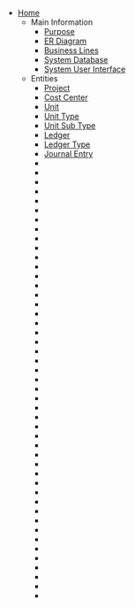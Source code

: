 * [Home](home)
  * Main Information
    * [Purpose](purpose)
    * [ER Diagram](er-diagram)
    * [Business Lines](business-lines)
    * [System Database](system-database)
    * [System User Interface](system-user-interface)
  * Entities
    * [Project](Project)
    * [Cost Center](Cost-Center)
    * [Unit](Unit)
    * [Unit Type](Unit-Type)
    * [Unit Sub Type](Unit-Sub-Type)
    * [Ledger](Ledger)
    * [Ledger Type](Ledger-Type)
    * [Journal Entry](Journal-Entry)
    * []()
    * []()
    * []()
    * []()
    * []()
    * []()
    * []()
    * []()
    * []()
    * []()
    * []()
    * []()
    * []()
    * []()
    * []()
    * []()
    * []()
    * []()
    * []()
    * []()
    * []()
    * []()
    * []()
    * []()
    * []()
    * []()
    * []()
    * []()
    * []()
    * []()
    * []()
    * []()
    * []()
    * []()
    * []()
    * []()
    * []()
    * []()
    * []()
    * []()
    * []()
    * []()
    * []()
    * []()
    * []()
    * []()
    * []()